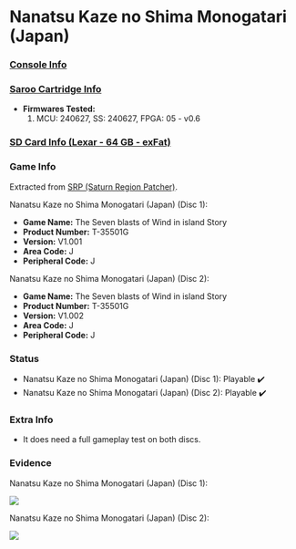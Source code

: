 # Nanatsu Kaze no Shima Monogatari (Japan)

### [Console Info](../../../../../Info/Consoles/VA13/README.md)

### [Saroo Cartridge Info](../../../../../Info/Cartridges/RetroGameParadiseStore/1.32F/README.md)

- <b>Firmwares Tested:</b>
  1. MCU: 240627, SS: 240627, FPGA: 05 - v0.6

### [SD Card Info (Lexar - 64 GB - exFat)](../../../../../Info/SdCards/Lexar/64GB/exfat/README.md)

### Game Info

Extracted from [SRP (Saturn Region Patcher)](https://segaxtreme.net/resources/saturn-region-patcher.81/download).

Nanatsu Kaze no Shima Monogatari (Japan) (Disc 1):

- <b>Game Name:</b> The Seven blasts of Wind in island Story
- <b>Product Number:</b> T-35501G
- <b>Version:</b> V1.001
- <b>Area Code:</b> J
- <b>Peripheral Code:</b> J

Nanatsu Kaze no Shima Monogatari (Japan) (Disc 2):

- <b>Game Name:</b> The Seven blasts of Wind in island Story
- <b>Product Number:</b> T-35501G
- <b>Version:</b> V1.002
- <b>Area Code:</b> J
- <b>Peripheral Code:</b> J

### Status

- Nanatsu Kaze no Shima Monogatari (Japan) (Disc 1): Playable :heavy_check_mark:
- Nanatsu Kaze no Shima Monogatari (Japan) (Disc 2): Playable :heavy_check_mark:

### Extra Info

- It does need a full gameplay test on both discs.

### Evidence

Nanatsu Kaze no Shima Monogatari (Japan) (Disc 1):

[![](https://img.youtube.com/vi/wdJ28EfouHg/0.jpg)](https://www.youtube.com/watch?v=wdJ28EfouHg)

Nanatsu Kaze no Shima Monogatari (Japan) (Disc 2):

[![](https://img.youtube.com/vi/ENQwT_CqqG0/0.jpg)](https://www.youtube.com/watch?v=ENQwT_CqqG0)
